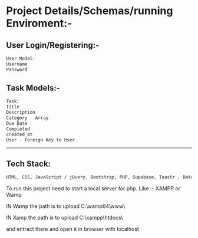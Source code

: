 # Project Details/Schemas/running Enviroment:-

## User Login/Registering:-
```bash
User Model:
Username
Password
```
## Task Models:-
```bash
Task:
Title
Description
Category - Array
Due Date
Completed
created_at
User - Foreign Key to User
```
----------------------------------------------------------------------------------

## Tech Stack:
```bash
HTML, CSS, JavaScript / jQuery, Bootstrap, PHP, Supabase, Toastr , Datatables, Select2
```
To run this project need to start a local server for php.
Like :- XAMPP or Wamp

IN Wamp the path is to upload
C:\wamp64\www\

IN Xamp the path is to upload
C:\xampp\htdocs\

and entract there and open it in browser with localhost
